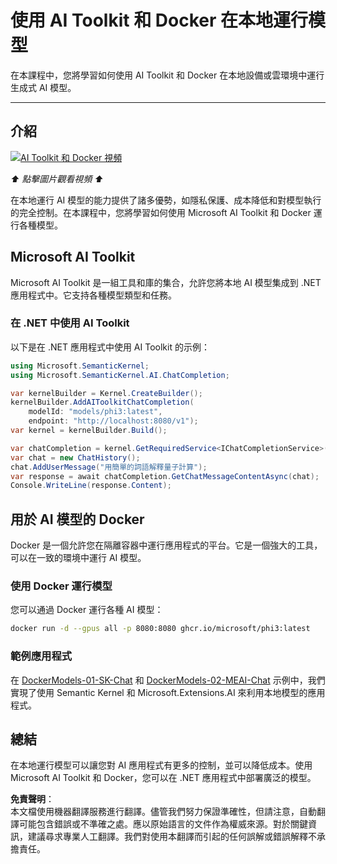 # 使用 AI Toolkit 和 Docker 在本地運行模型

在本課程中，您將學習如何使用 AI Toolkit 和 Docker 在本地設備或雲環境中運行生成式 AI 模型。

---

## 介紹

[![AI Toolkit 和 Docker 視頻](https://img.youtube.com/vi/1GwmV1PGRjI/maxresdefault.jpg)](https://youtu.be/1GwmV1PGRjI?feature=shared)

_⬆️ 點擊圖片觀看視頻 ⬆️_

在本地運行 AI 模型的能力提供了諸多優勢，如隱私保護、成本降低和對模型執行的完全控制。在本課程中，您將學習如何使用 Microsoft AI Toolkit 和 Docker 運行各種模型。

## Microsoft AI Toolkit

Microsoft AI Toolkit 是一組工具和庫的集合，允許您將本地 AI 模型集成到 .NET 應用程式中。它支持各種模型類型和任務。

### 在 .NET 中使用 AI Toolkit

以下是在 .NET 應用程式中使用 AI Toolkit 的示例：

```csharp
using Microsoft.SemanticKernel;
using Microsoft.SemanticKernel.AI.ChatCompletion;

var kernelBuilder = Kernel.CreateBuilder();
kernelBuilder.AddAIToolkitChatCompletion(
    modelId: "models/phi3:latest", 
    endpoint: "http://localhost:8080/v1");
var kernel = kernelBuilder.Build();

var chatCompletion = kernel.GetRequiredService<IChatCompletionService>();
var chat = new ChatHistory();
chat.AddUserMessage("用簡單的詞語解釋量子計算");
var response = await chatCompletion.GetChatMessageContentAsync(chat);
Console.WriteLine(response.Content);
```

## 用於 AI 模型的 Docker

Docker 是一個允許您在隔離容器中運行應用程式的平台。它是一個強大的工具，可以在一致的環境中運行 AI 模型。

### 使用 Docker 運行模型

您可以通過 Docker 運行各種 AI 模型：

```bash
docker run -d --gpus all -p 8080:8080 ghcr.io/microsoft/phi3:latest
```

### 範例應用程式

在 [DockerModels-01-SK-Chat](./src/DockerModels-01-SK-Chat) 和 [DockerModels-02-MEAI-Chat](./src/DockerModels-02-MEAI-Chat) 示例中，我們實現了使用 Semantic Kernel 和 Microsoft.Extensions.AI 來利用本地模型的應用程式。

## 總結

在本地運行模型可以讓您對 AI 應用程式有更多的控制，並可以降低成本。使用 Microsoft AI Toolkit 和 Docker，您可以在 .NET 應用程式中部署廣泛的模型。

**免責聲明**：  
本文檔使用機器翻譯服務進行翻譯。儘管我們努力保證準確性，但請注意，自動翻譯可能包含錯誤或不準確之處。應以原始語言的文件作為權威來源。對於關鍵資訊，建議尋求專業人工翻譯。我們對使用本翻譯而引起的任何誤解或錯誤解釋不承擔責任。